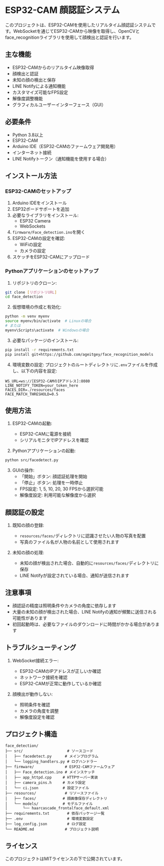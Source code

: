 # ESP32-CAM 顔認証システム

このプロジェクトは、ESP32-CAMを使用したリアルタイム顔認証システムです。WebSocketを通じてESP32-CAMから映像を取得し、OpenCVとface_recognitionライブラリを使用して顔検出と認証を行います。

## 主な機能

- ESP32-CAMからのリアルタイム映像取得
- 顔検出と認証
- 未知の顔の検出と保存
- LINE Notifyによる通知機能
- カスタマイズ可能なFPS設定
- 解像度調整機能
- グラフィカルユーザーインターフェース（GUI）

## 必要条件

- Python 3.8以上
- ESP32-CAM
- Arduino IDE（ESP32-CAMのファームウェア開発用）
- インターネット接続
- LINE Notifyトークン（通知機能を使用する場合）

## インストール方法

### ESP32-CAMのセットアップ

1. Arduino IDEをインストール
2. ESP32ボードサポートを追加
3. 必要なライブラリをインストール:
   - ESP32 Camera
   - WebSockets
4. `firmware/Face_detection.ino`を開く
5. ESP32-CAMの設定を確認:
   - WiFiの設定
   - カメラの設定
6. スケッチをESP32-CAMにアップロード

### Pythonアプリケーションのセットアップ

1. リポジトリのクローン:
```bash
git clone [リポジトリURL]
cd face_detection
```

2. 仮想環境の作成と有効化:
```bash
python -m venv myenv
source myenv/bin/activate  # Linuxの場合
# または
myenv\Scripts\activate  # Windowsの場合
```

3. 必要なパッケージのインストール:
```bash
pip install -r requirements.txt
pip install git+https://github.com/ageitgey/face_recognition_models
```

4. 環境変数の設定:
プロジェクトのルートディレクトリに`.env`ファイルを作成し、以下の内容を設定:
```
WS_URL=ws://[ESP32-CAMのIPアドレス]:8080
LINE_NOTIFY_TOKEN=your_token_here
FACES_DIR=./resources/faces
FACE_MATCH_THRESHOLD=0.5
```

## 使用方法

1. ESP32-CAMの起動:
   - ESP32-CAMに電源を接続
   - シリアルモニタでIPアドレスを確認

2. Pythonアプリケーションの起動:
```bash
python src/facedetect.py
```

3. GUIの操作:
   - 「開始」ボタン: 顔認証処理を開始
   - 「停止」ボタン: 処理を一時停止
   - FPS設定: 1, 5, 10, 20, 30 FPSから選択可能
   - 解像度設定: 利用可能な解像度から選択

## 顔認証の設定

1. 既知の顔の登録:
   - `resources/faces/`ディレクトリに認識させたい人物の写真を配置
   - 写真のファイル名が人物の名前として使用されます

2. 未知の顔の処理:
   - 未知の顔が検出された場合、自動的に`resources/faces/`ディレクトリに保存
   - LINE Notifyが設定されている場合、通知が送信されます

## 注意事項

- 顔認証の精度は照明条件やカメラの角度に依存します
- 大量の未知の顔が検出された場合、LINE Notifyの通知が頻繁に送信される可能性があります
- 初回起動時は、必要なファイルのダウンロードに時間がかかる場合があります

## トラブルシューティング

1. WebSocket接続エラー:
   - ESP32-CAMのIPアドレスが正しいか確認
   - ネットワーク接続を確認
   - ESP32-CAMが正常に動作しているか確認

2. 顔検出が動作しない:
   - 照明条件を確認
   - カメラの角度を調整
   - 解像度設定を確認

## プロジェクト構造

```
face_detection/
├── src/                    # ソースコード
│   ├── facedetect.py      # メインプログラム
│   └── logging_handlers.py # ログハンドラー
├── firmware/              # ESP32-CAMファームウェア
│   ├── Face_detection.ino # メインスケッチ
│   ├── app_httpd.cpp     # HTTPサーバー実装
│   ├── camera_pins.h     # カメラ設定
│   └── ci.json           # 設定ファイル
├── resources/             # リソースファイル
│   ├── faces/            # 顔画像保存ディレクトリ
│   └── models/           # モデルファイル
│       └── haarcascade_frontalface_default.xml
├── requirements.txt        # 依存パッケージ一覧
├── .env                    # 環境変数設定
├── log_config.json         # ログ設定
└── README.md              # プロジェクト説明
```

## ライセンス

このプロジェクトはMITライセンスの下で公開されています。